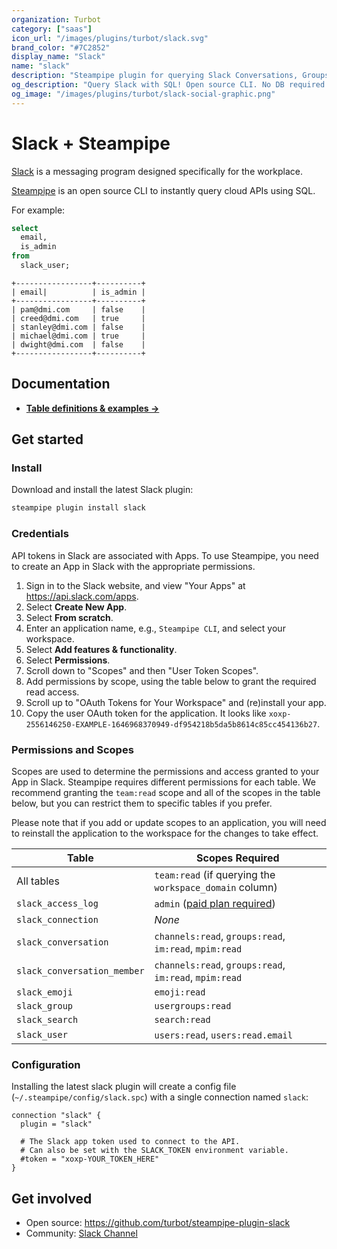 ```yaml
---
organization: Turbot
category: ["saas"]
icon_url: "/images/plugins/turbot/slack.svg"
brand_color: "#7C2852"
display_name: "Slack"
name: "slack"
description: "Steampipe plugin for querying Slack Conversations, Groups, Users and other resources."
og_description: "Query Slack with SQL! Open source CLI. No DB required."
og_image: "/images/plugins/turbot/slack-social-graphic.png"
---
```


# Slack + Steampipe

[Slack](https://slack.com/) is a messaging program designed specifically for the workplace.

[Steampipe](https://steampipe.io) is an open source CLI to instantly query cloud APIs using SQL.

For example:

```sql
select
  email,
  is_admin
from
  slack_user;
```

```
+-----------------+----------+
| email|          | is_admin |
+-----------------+----------+
| pam@dmi.com     | false    |
| creed@dmi.com   | true     |
| stanley@dmi.com | false    |
| michael@dmi.com | true     |
| dwight@dmi.com  | false    |
+-----------------+----------+
```

## Documentation

- **[Table definitions & examples →](/plugins/turbot/slack/tables)**

## Get started

### Install

Download and install the latest Slack plugin:

```bash
steampipe plugin install slack
```

### Credentials

API tokens in Slack are associated with Apps. To use Steampipe, you need to create an App in Slack with the appropriate permissions.

1. Sign in to the Slack website, and view "Your Apps" at https://api.slack.com/apps.
2. Select **Create New App**.
3. Select **From scratch**.
4. Enter an application name, e.g., `Steampipe CLI`, and select your workspace.
5. Select **Add features & functionality**.
6. Select **Permissions**.
7. Scroll down to "Scopes" and then "User Token Scopes".
8. Add permissions by scope, using the table below to grant the required read access.
9. Scroll up to "OAuth Tokens for Your Workspace" and (re)install your app.
10. Copy the user OAuth token for the application. It looks like `xoxp-2556146250-EXAMPLE-1646968370949-df954218b5da5b8614c85cc454136b27`.

### Permissions and Scopes

Scopes are used to determine the permissions and access granted to your App in Slack.
Steampipe requires different permissions for each table. We recommend granting
the `team:read` scope and all of the scopes in the table below, but you can
restrict them to specific tables if you prefer.

Please note that if you add or update scopes to an application, you will need to reinstall the application to the workspace for the changes to take effect.

| Table                       | Scopes Required                                                                                                  |
| --------------------------- | ---------------------------------------------------------------------------------------------------------------- |
| All tables                  | `team:read` (if querying the `workspace_domain` column)                                                          |
| `slack_access_log`          | `admin` ([paid plan required](https://slack.com/help/articles/360002084807-View-Access-Logs-for-your-workspace)) |
| `slack_connection`          | _None_                                                                                                           |
| `slack_conversation`        | `channels:read`, `groups:read`, `im:read`, `mpim:read`                                                           |
| `slack_conversation_member` | `channels:read`, `groups:read`, `im:read`, `mpim:read`                                                           |
| `slack_emoji`               | `emoji:read`                                                                                                     |
| `slack_group`               | `usergroups:read`                                                                                                |
| `slack_search`              | `search:read`                                                                                                    |
| `slack_user`                | `users:read`, `users:read.email`                                                                                 |

### Configuration

Installing the latest slack plugin will create a config file (`~/.steampipe/config/slack.spc`) with a single connection named `slack`:

```hcl
connection "slack" {
  plugin = "slack"

  # The Slack app token used to connect to the API.
  # Can also be set with the SLACK_TOKEN environment variable.
  #token = "xoxp-YOUR_TOKEN_HERE"
}
```

## Get involved

* Open source: https://github.com/turbot/steampipe-plugin-slack
* Community: [Slack Channel](https://steampipe.io/community/join)
